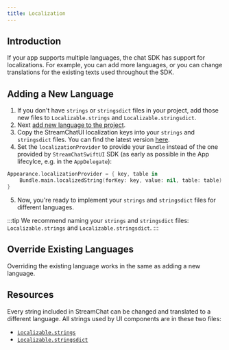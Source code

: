 ```yaml
---
title: Localization
---
```


## Introduction

If your app supports multiple languages, the chat SDK has support for localizations. For example, you can add more languages, or you can change translations for the existing texts used throughout the SDK.

## Adding a New Language

1. If you don't have `strings` or `stringsdict` files in your project, add those new files to `Localizable.strings` and `Localizable.stringsdict`.
2. Next [add new language to the project](https://developer.apple.com/documentation/xcode/adding-support-for-languages-and-regions).
3. Copy the StreamChatUI localization keys into your `strings` and `stringsdict` files. You can find the latest version [here](https://github.com/GetStream/stream-chat-swift/blob/main/Sources/StreamChatSwiftUI/Resources/en.lproj/).
4. Set the `localizationProvider` to provide your `Bundle` instead of the one provided by `StreamChatSwiftUI` SDK (as early as possible in the App lifecylce, e.g. in the `AppDelegate`):
```swift
Appearance.localizationProvider = { key, table in
    Bundle.main.localizedString(forKey: key, value: nil, table: table)
}
```
5. Now, you're ready to implement your `strings` and `stringsdict` files for different languages.

:::tip
We recommend naming your `strings` and `stringsdict` files: `Localizable.strings` and `Localizable.stringsdict`.
:::

## Override Existing Languages

Overriding the existing language works in the same as adding a new language.

## Resources

Every string included in StreamChat can be changed and translated to a different language. All strings used by UI components are in these two files:

- [`Localizable.strings`](https://github.com/GetStream/stream-chat-swiftui/blob/main/Sources/StreamChatSwiftUI/Resources/en.lproj/Localizable.strings) 
- [`Localizable.stringsdict`](https://github.com/GetStream/stream-chat-swiftui/blob/main/Sources/StreamChatSwiftUI/Resources/en.lproj/Localizable.stringsdict)
